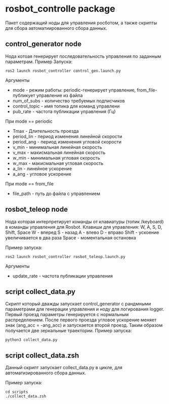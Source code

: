 # rosbot_controlle package
Пакет содержащий ноды для управления росботом, а также скрипты для сбора автоматиированного сбора данных.

## control_generator node

Нода котоая генерирует последовательность управления по заданным параметрам. 
Пример Запуска:
```
ros2 launch rosbot_controller control_gen.launch.py
```
Аргументы
* mode - режим работы: periodic-генерирует управление, from_file-публикует управление из файла
* num_of_subs - количество требуемых подписчиков
* control_topic - имя топика для команд управлени
* pub_rate - частота публикации управления (Гц)

При mode == periodic
* Tmax - Длительность проезда
* period_lin - период изменения линейной скорости
* period_ang - период изменения угловой скорости
* v_min - минимальная линейная скорость
* v_max - макисмальная линейная скорость
* w_min - минимальная угловая скорость
* w_max - макисмальная угловая скорость
* a_lin - линейное ускорение
* a_ang - угловое ускорение

При mode == from_file
* file_path - путь до файла с управлением

## rosbot_teleop node
Нода которая интерпретирует команды от клавиатуры (топик /keyboard) в команды управления для Rosbot.
Клавиши для управления: W, A, S, D, Shift, Space
W - вперед
S - назад
A - влево
D - вправо
Shift - ускоение увеличивается в два раза
Space - моментальная остановка

Пример запуска:
```
ros2 launch rosbot_controller rosbot_teleop.launch.py
```
Aргументы
* update_rate - частота публикации управления

## script collect_data.py
Скрипт который дважды запускает control_generator с рандмными параметрами для генерации управления и ноду для логирования logger. Первый проезд параметры генерируется с нормальным распределением. После первого проезда  угловое ускорение меняет знак (ang_acc = -ang_acc) и запускается второй проезд. Таким образом получается две зеркальные траектории.
Пример запуска:

```
python3 collect_data.py
```


## script collect_data.zsh
Данный скрипт запускает collect_data.py в цикле, для автоматизированного сбора данных.

Пример запуска:
```
cd scripts 
./collect_data.zsh
```

